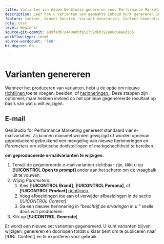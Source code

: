 ```yaml
---
title: Varianten van Adobe GenStudio genereren voor Performance Marketing-inhoud
description: Leer hoe u varianten van gemaakte inhoud kunt genereren in Adobe GenStudio voor Performance Marketing.
feature: Content, Brands Service, Variant Generation, Content Generation
role: User
level: Beginner
source-git-commit: e99fadb7c440adbfa52759d6b392e08d0ee6d155
workflow-type: tm+mt
source-wordcount: '168'
ht-degree: 0%

---
```



# Varianten genereren

Wanneer het produceren van varianten, hebt u de optie om nieuwe [ richtlijnen ](/help/user-guide/guidelines/overview.md) toe te voegen, beelden, of [ herinneringen ](/help/user-guide/effective-prompts.md). Deze stappen zijn optioneel, maar hebben invloed op het opnieuw gegenereerde resultaat op basis van wat u wilt wijzigen.

## E-mail

GenStudio for Performance Marketing genereert standaard vier e-mailvariaties. Zij kunnen manueel worden gewijzigd of worden opnieuw geproduceerd gebruikend een mengeling van nieuwe herinneringen en _Parameters_ om stilistische doelstellingen of merkgehechtheid te bereiken.

**om geproduceerde e-mailvarianten te wijzigen:**

1. Terwijl de gegenereerde e-mailvarianten zichtbaar zijn, klikt u op **[!UICONTROL Open to prompt]** onder aan het scherm om de vraagbalk uit te vouwen.
1. Wijzig _Parameters_:
   1. Kies **[!UICONTROL Brand]**, **[!UICONTROL Persona]**, of **[!UICONTROL Product]** [ richtlijnen ](/help/user-guide/guidelines/overview.md).
   1. Voeg afbeeldingen toe aan of verwijder afbeeldingen in de sectie _[!UICONTROL Content]_.
   1. Ga een nieuwe herinnering in _&quot;beschrijf de ervaringen in u &quot;_ snelle doos wilt produceren.
1. Klik op **[!UICONTROL Generate]**.

Er wordt een nieuwe set varianten gegenereerd. U kunt varianten blijven wijzigen, genereren en doorlopen totdat u klaar bent om te publiceren naar [!DNL Content] en te exporteren voor gebruik.
